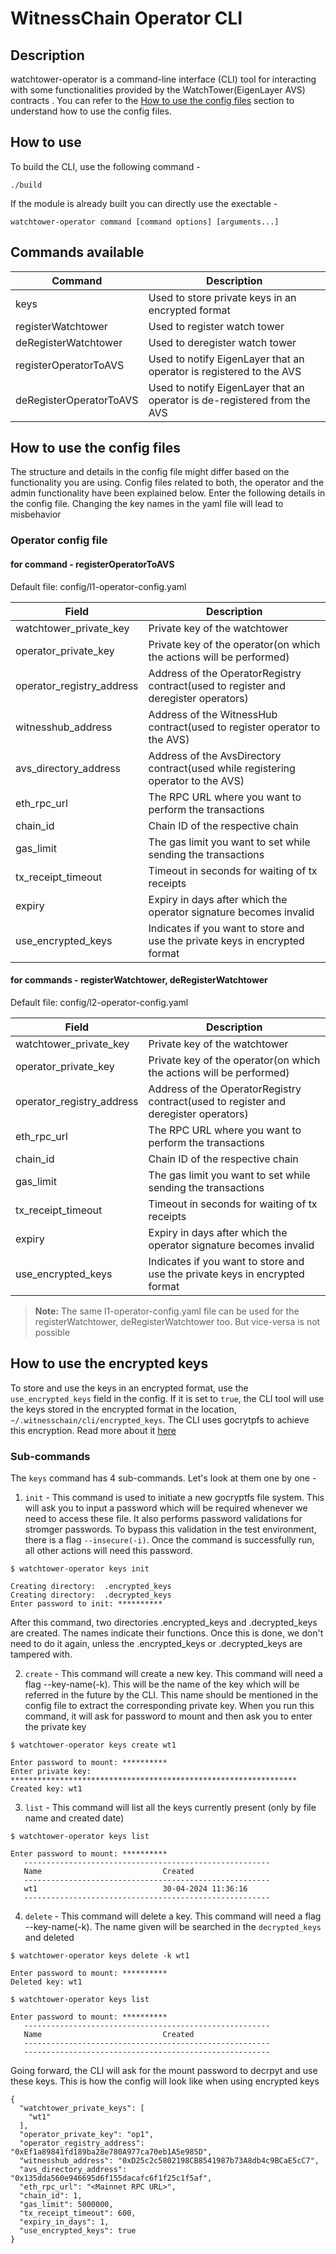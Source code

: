 # WitnessChain Operator CLI

## Description
watchtower-operator is a command-line interface (CLI) tool for interacting with some functionalities provided by the WatchTower(EigenLayer AVS) contracts . You can refer to the [How to use the config files](#how-to-use-the_config-files) section to understand how to use the config files.

## How to use
To build the CLI, use the following command - 
```
./build
```

If the module is already built you can directly use the exectable -
```
watchtower-operator command [command options] [arguments...]
```

## Commands available
| Command | Description |
|----------|----------|
|keys | Used to store private keys in an encrypted format |
|registerWatchtower | Used to register watch tower |
|deRegisterWatchtower | Used to deregister watch tower |
|registerOperatorToAVS | Used to notify EigenLayer that an operator is registered to the AVS |
|deRegisterOperatorToAVS | Used to notify EigenLayer that an operator is de-registered from the AVS |

## How to use the config files
The structure and details in the config file might differ based on the functionality you are using. Config files related to both, the operator and the admin functionality have been explained below. Enter the following details in the config file. Changing the key names in the yaml file will lead to misbehavior

### Operator config file

#### for command - registerOperatorToAVS
Default file: config/l1-operator-config.yaml

| Field | Description |
|----------|----------|
|watchtower_private_key | Private key of the watchtower |
|operator_private_key | Private key of the operator(on which the actions will be performed) |
|operator_registry_address | Address of the OperatorRegistry contract(used to register and deregister operators) |
|witnesshub_address | Address of the WitnessHub contract(used to register operator to the AVS) |
|avs_directory_address | Address of the AvsDirectory contract(used while registering operator to the AVS) |
|eth_rpc_url | The RPC URL where you want to perform the transactions |
|chain_id | Chain ID of the respective chain |
|gas_limit | The gas limit you want to set while sending the transactions |
|tx_receipt_timeout| Timeout in seconds for waiting of tx receipts |
|expiry| Expiry in days after which the operator signature becomes invalid |
|use_encrypted_keys| Indicates if you want to store and use the private keys in encrypted format |

#### for commands - registerWatchtower, deRegisterWatchtower
Default file: config/l2-operator-config.yaml

| Field | Description |
|----------|----------|
|watchtower_private_key | Private key of the watchtower |
|operator_private_key | Private key of the operator(on which the actions will be performed) |
|operator_registry_address | Address of the OperatorRegistry contract(used to register and deregister operators) |
|eth_rpc_url | The RPC URL where you want to perform the transactions |
|chain_id | Chain ID of the respective chain |
|gas_limit | The gas limit you want to set while sending the transactions |
|tx_receipt_timeout| Timeout in seconds for waiting of tx receipts |
|expiry| Expiry in days after which the operator signature becomes invalid |
|use_encrypted_keys| Indicates if you want to store and use the private keys in encrypted format |

> **Note:** The same l1-operator-config.yaml file can be used for the registerWatchtower, deRegisterWatchtower too. But vice-versa is not possible

## How to use the encrypted keys

To store and use the keys in an encrypted format, use the `use_encrypted_keys` field in the config. If it is set to `true`, the CLI tool will use the keys stored in the encrypted format in the location, `~/.witnesschain/cli/encrypted_keys`. The CLI uses gocrytpfs to achieve this encryption. Read more about it [here](https://github.com/rfjakob/gocryptfs)

### Sub-commands
The `keys` command has 4 sub-commands. Let's look at them one by one -
1. `init` - This command is used to initiate a new gocryptfs file system. This will ask you to input a password which will be required whenever we need to access these file. It also performs password validations for stromger passwords. To bypass this validation in the test environment, there is a flag `--insecure(-i)`. Once the command is successfully run, all other actions will need this password.
```
$ watchtower-operator keys init

Creating directory:  .encrypted_keys
Creating directory:  .decrypted_keys
Enter password to init: **********
```
After this command, two directories .encrypted_keys and .decrypted_keys are created. The names indicate their functions. Once this is done, we don't need to do it again, unless the .encrypted_keys or .decrypted_keys are tampered with.

2. `create` - This command will create a new key. This command will need a flag --key-name(-k). This will be the name of the key which will be referred in the future by the CLI. This name should be mentioned in the config file to extract the corresponding private key. When you run this command, it will ask for password to mount and then ask you to enter the private key
```
$ watchtower-operator keys create wt1

Enter password to mount: **********
Enter private key: ****************************************************************
Created key: wt1
```
3. `list` - This command will list all the keys currently present (only by file name and created date)
```
$ watchtower-operator keys list

Enter password to mount: **********
   -------------------------------------------------------
   Name                           Created
   -------------------------------------------------------
   wt1                            30-04-2024 11:36:16
   -------------------------------------------------------
```
4. `delete` - This command will delete a key. This command will need a flag --key-name(-k). The name given will be searched in the `decrypted_keys` and deleted
```
$ watchtower-operator keys delete -k wt1

Enter password to mount: **********
Deleted key: wt1

$ watchtower-operator keys list

Enter password to mount: **********
   -------------------------------------------------------
   Name                           Created
   -------------------------------------------------------
   -------------------------------------------------------
```

Going forward, the CLI will ask for the mount password to decrpyt and use these keys. This is how the config will look like when using encrypted keys

```
{
  "watchtower_private_keys": [
    "wt1"
  ],
  "operator_private_key": "op1",
  "operator_registry_address": "0xEf1a89841fd189ba28e780A977ca70eb1A5e985D",
  "witnesshub_address": "0xD25c2c5802198CB8541987b73A8db4c9BCaE5cC7",
  "avs_directory_address": "0x135dda560e946695d6f155dacafc6f1f25c1f5af",
  "eth_rpc_url": "<Mainnet RPC URL>",
  "chain_id": 1,
  "gas_limit": 5000000,
  "tx_receipt_timeout": 600,
  "expiry_in_days": 1,
  "use_encrypted_keys": true
}
```